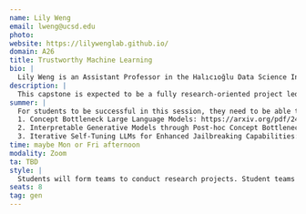 ```yaml
---
name: Lily Weng
email: lweng@ucsd.edu
photo:
website: https://lilywenglab.github.io/
domain: A26
title: Trustworthy Machine Learning
bio: |
  Lily Weng is an Assistant Professor in the Halıcıoğlu Data Science Institute at UC San Diego with affiliation in the CSE department. Her research interest is in machine learning and deep learning, with primary focus on Trustworthy AI.
description: |
  This capstone is expected to be a fully research-oriented project led by student teams. The topics include: building interpretable deep learning models, automated mechanistic interpretability frameworks for deep vision models or large language models. Another potential topic is on the jailbreak attacks and other potential failure modes for LLMs.
summer: |
  For students to be successful in this session, they need to be able to understand the following papers and be able to set up the code repositories successfully:
  1. Concept Bottleneck Large Language Models: https://arxiv.org/pdf/2412.07992
  2. Interpretable Generative Models through Post-hoc Concept Bottlenecks: https://arxiv.org/abs/2503.19377
  3. Iterative Self-Tuning LLMs for Enhanced Jailbreaking Capabilities: https://arxiv.org/pdf/2410.18469
time: maybe Mon or Fri afternoon
modality: Zoom
ta: TBD
style: |
  Students will form teams to conduct research projects. Student teams are expected to lead the research project. Students are expected to be proficient in PyTorch and deep learning libraries, and have experience in setting up deep vision models and open-sourced LLMs.
seats: 8
tag: gen
---
```

